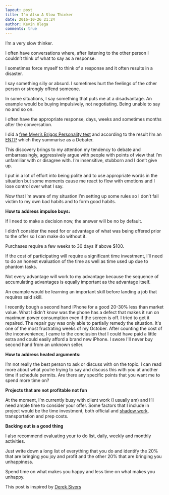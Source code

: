 ```yaml
---
layout: post
title: I'm Also A Slow Thinker
date: 2016-10-26 21:24  
author: Kevin Olega
comments: true
---
```


I’m a very slow thinker.

I often have conversations where, after listening to the other person I couldn’t think of what to say as a response.

I sometimes force myself to think of a response and it often results in a disaster.

I say something silly or absurd. I sometimes hurt the feelings of the other person or strongly offend someone.

In some situations, I say something that puts me at a disadvantage. An example would be buying impulsively, not negotiating. Being unable to say no and so on.

I often have the appropriate response, days, weeks and sometimes months after the conversation.

I did a [free Myer’s Briggs Personality test](https://www.16personalities.com/free-personality-test) and according to the result I’m an [ENTP](https://www.16personalities.com/entp-personality) which they summarise as a Debater.

This discovery brings to my attention my tendency to debate and embarrassingly, aggressively argue with people with points of view that I’m unfamiliar with or disagree with. I’m insensitive, stubborn and I don’t give up.

I put in a lot of effort into being polite and to use appropriate words in the situation but some moments cause me react to flow with emotions and I lose control over what I say.

Now that I’m aware of my situation I’m setting up some rules so I don’t fall victim to my own bad habits and to form good habits.

**How to address impulse buys:**

If I need to make a decision now, the answer will be no by default.

I didn’t consider the need for or advantage of what was being offered prior to the offer so I can make do without it.

Purchases require a few weeks to 30 days if above $100.

If the cost of participating will require a significant time investment, I’ll need to do an honest evaluation of the time as well as time used up due to phantom tasks.

Not every advantage will work to my advantage because the sequence of accumulating advantages is equally important as the advantage itself.

An example would be learning an important skill before landing a job that requires said skill.

I recently bough a second hand iPhone for a good 20-30% less than market value. What I didn't know was the phone has a defect that makes it run on maximum power consumption even if the screen is off. I tried to get it repaired. The repair guy was only able to partially remedy the situation. It's one of the most frustrating weeks of my October. After counting the cost of the inconvenience, I came to the conclusion that I could have paid a little extra and could easily afford a brand new iPhone. I swore I'll never buy second hand from an unknown seller.

**How to address heated arguments:**

I’m not really the best person to ask or discuss with on the topic. I can read more about what you’re trying to say and discuss this with you at another time if schedule permits. Are there any specific points that you want me to spend more time on?

**Projects that are not profitable not fun**

At the moment, I’m currently busy with client work (I usually am) and I’ll need ample time to consider your offer. Some factors that I include in project would be the time investment, both official and [shadow work](http://www.artofmanliness.com/2015/08/31/shadow-work-and-the-rise-of-middle-class-serfdom/), transportation and prep costs.

**Backing out is a good thing**

I also recommend evaluating your to do list, daily, weekly and monthly activities. 

Just write down a long list of everything that you do and identify the 20% that are bringing you joy and profit and the other 20% that are bringing you unhappiness. 

Spend time on what makes you happy and less time on what makes you unhappy.


This post is inspired by [Derek Sivers](https://sivers.org/slow)

